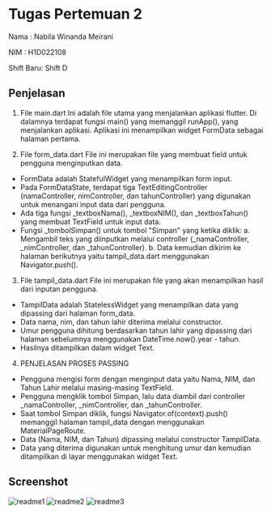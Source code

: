 # Tugas Pertemuan 2

Nama : Nabila Winanda Meirani

NIM : H1D022108

Shift Baru: Shift D

## Penjelasan

1. File main.dart
Ini adalah file utama yang menjalankan aplikasi flutter. Di dalamnya terdapat fungsi main() yang memanggil runApp(), yang menjalankan aplikasi. Aplikasi ini menampilkan widget FormData sebagai halaman pertama.

2. File form_data.dart
File ini merupakan file yang membuat field untuk pengguna menginputkan data.
- FormData adalah StatefulWidget yang menampilkan form input.
- Pada FormDataState, terdapat tiga TextEditingController (namaController, nimController, dan tahunController) yang digunakan untuk menangani input data dari pengguna.
- Ada tiga fungsi _textboxNama(), _textboxNIM(), dan _textboxTahun() yang membuat TextField untuk input data.
- Fungsi _tombolSimpan() untuk tombol "Simpan" yang ketika diklik:
  a. Mengambil teks yang diinputkan melalui controller (_namaController, _nimController, dan _tahunController).
  b. Data kemudian dikirim ke halaman berikutnya yaitu tampil_data.dart menggunakan Navigator.push().

3. File tampil_data.dart
File ini merupakan file yang akan menampilkan hasil dari inputan pengguna.
- TampilData adalah StatelessWidget yang menampilkan data yang dipassing dari halaman form_data.
- Data nama, nim, dan tahun lahir diterima melalui constructor.
- Umur pengguna dihitung berdasarkan tahun lahir yang dipassing dari halaman sebelumnya menggunakan DateTime.now().year - tahun.
- Hasilnya ditampilkan dalam widget Text.

4. PENJELASAN PROSES PASSING

- Pengguna mengisi form dengan menginput data yaitu Nama, NIM, dan Tahun Lahir melalui masing-masing TextField.
- Pengguna mengklik tombol Simpan, lalu data diambil dari controller _namaController, _nimController, dan _tahunController.
- Saat tombol Simpan diklik, fungsi Navigator.of(context).push() memanggil halaman tampil_data dengan menggunakan MaterialPageRoute.
- Data (Nama, NIM, dan Tahun) dipassing melalui constructor TampilData.
- Data yang diterima digunakan untuk menghitung umur dan kemudian ditampilkan di layar menggunakan widget Text.

## Screenshot

![readme1](https://github.com/user-attachments/assets/a049f0ae-b965-436c-bfbd-5350f669e8da)
![readme2](https://github.com/user-attachments/assets/ed25f73c-cc06-49ee-ba83-ab198d9543de)
![readme3](https://github.com/user-attachments/assets/173f17bf-4d46-4ddc-88df-e8acbc70bffe)
